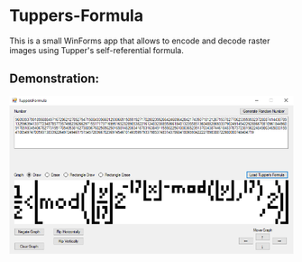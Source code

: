 # Tuppers-Formula
This is a small WinForms app that allows to encode and decode raster images using Tupper's self-referential formula.
## Demonstration:
![screenshot](screenshot.png)
